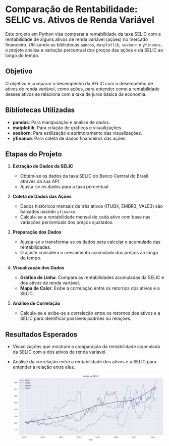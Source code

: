 # Comparação de Rentabilidade: SELIC vs. Ativos de Renda Variável

Este projeto em Python visa comparar a rentabilidade da taxa SELIC com a rentabilidade de alguns ativos de renda variável (ações) no mercado financeiro. Utilizando as bibliotecas `pandas`, `matplotlib`, `seaborn` e `yfinance`, o projeto analisa a variação percentual dos preços das ações e da SELIC ao longo do tempo. 

## Objetivo

O objetivo é comparar o desempenho da SELIC com o desempenho de ativos de renda variável, como ações, para entender como a rentabilidade desses ativos se relaciona com a taxa de juros básica da economia.

## Bibliotecas Utilizadas

- **pandas**: Para manipulação e análise de dados.
- **matplotlib**: Para criação de gráficos e visualizações.
- **seaborn**: Para estilização e aprimoramento das visualizações.
- **yfinance**: Para coleta de dados financeiros das ações.

## Etapas do Projeto

1. **Extração de Dados da SELIC**
   - Obtém-se os dados da taxa SELIC do Banco Central do Brasil através da sua API.
   - Ajusta-se os dados para a taxa percentual.

2. **Coleta de Dados das Ações**
   - Dados históricos mensais de três ativos (ITUB4, EMBR3, VALE3) são baixados usando `yfinance`.
   - Calcula-se a rentabilidade mensal de cada ativo com base nas variações percentuais dos preços ajustados.

3. **Preparação dos Dados**
   - Ajusta-se e transforma-se os dados para calcular o acumulado das rentabilidades.
   - O ajuste considera o crescimento acumulado dos preços ao longo do tempo.

4. **Visualização dos Dados**
   - **Gráfico de Linha**: Compara as rentabilidades acumuladas da SELIC e dos ativos de renda variável.
   - **Mapa de Calor**: Exibe a correlação entre os retornos dos ativos e a SELIC.

5. **Análise de Correlação**
   - Calcula-se e exibe-se a correlação entre os retornos dos ativos e a SELIC para identificar possíveis padrões ou relações.

## Resultados Esperados

- Visualizações que mostram a comparação da rentabilidade acumulada da SELIC com a dos ativos de renda variável.
- Análise da correlação entre a rentabilidade dos ativos e a SELIC para entender a relação entre eles.

  ![](https://github.com/GeorgeTelles/SELIC_vs_Stocks/blob/dd51275d4c7df2ea83d967b119cd31fac96801e3/plot.png)
